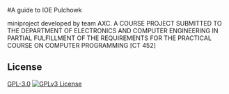 #A guide to IOE Pulchowk

miniproject developed by team AXC.
A COURSE PROJECT SUBMITTED TO THE DEPARTMENT OF ELECTRONICS AND
COMPUTER ENGINEERING IN PARTIAL FULFILLMENT OF THE REQUIREMENTS
FOR THE PRACTICAL COURSE ON COMPUTER PROGRAMMING [CT 452]


## License

[GPL-3.0](https://github.com/shubham-per/Map-mini-project/blob/main/LICENSE)
[![GPLv3 License](https://img.shields.io/badge/License-GPL%20v3-yellow.svg)](https://opensource.org/licenses/)

